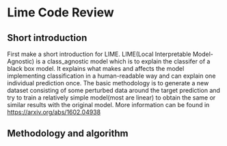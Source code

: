 # Lime Code Review
## Short introduction
  First make a short introduction for LIME. LIME(Local Interpretable Model-Agnostic) is a class_agnostic model which is to explain the classifer of a black box model. It explains what makes and affects the model implementing classification in a human-readable way and can explain one individual prediction once. The basic methodology is to generate a new dataset consisting of some perturbed data around the target prediction and try to train a relatively simple model(most are linear) to obtain the same or similar results with the original model. More information can be found in https://arxiv.org/abs/1602.04938
## Methodology and algorithm
  
